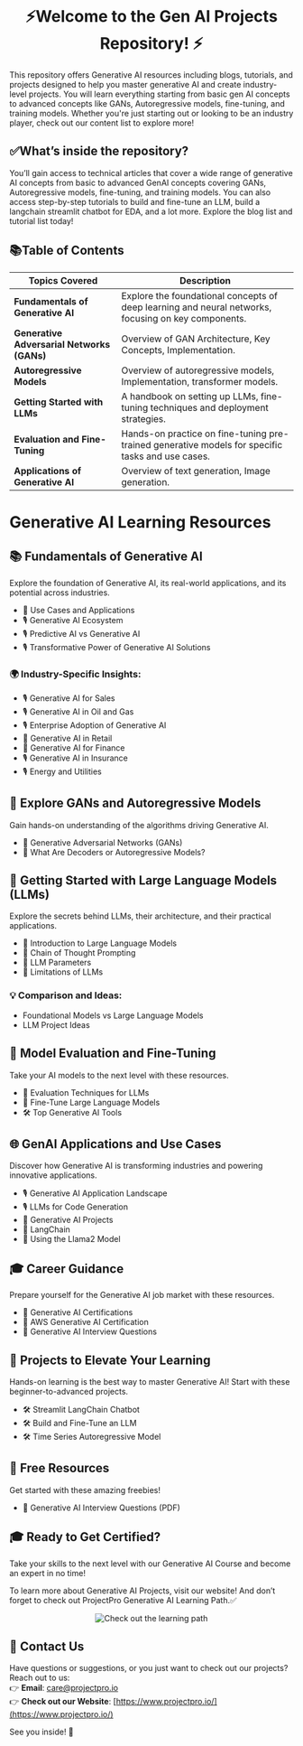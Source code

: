 # <div align="center">⚡Welcome to the Gen AI Projects Repository! ⚡</div>

This repository offers Generative AI resources including blogs, tutorials, and projects designed to help you master generative AI and create industry-level projects. You will learn everything starting from basic gen AI concepts to advanced concepts like GANs, Autoregressive models, fine-tuning, and training models. Whether you're just starting out or looking to be an industry player, check out our content list to explore more!

## ✅What’s inside the repository?  
You’ll gain access to technical articles that cover a wide range of generative AI concepts from basic to advanced GenAI concepts covering GANs, Autoregressive models, fine-tuning, and training models. You can also access step-by-step tutorials to build and fine-tune an LLM, build a langchain streamlit chatbot for EDA, and a lot more. Explore the blog list and tutorial list today! 

## 📚Table of Contents

| Topics Covered                        | Description                                                                                       |
|---------------------------------------|---------------------------------------------------------------------------------------------------|
| **Fundamentals of Generative AI**     | Explore the foundational concepts of deep learning and neural networks, focusing on key components.|
| **Generative Adversarial Networks (GANs)** | Overview of GAN Architecture, Key Concepts, Implementation.                                         |
| **Autoregressive Models**             | Overview of autoregressive models, Implementation, transformer models.                             |
| **Getting Started with LLMs**         | A handbook on setting up LLMs, fine-tuning techniques and deployment strategies.                   |
| **Evaluation and Fine-Tuning**        | Hands-on practice on fine-tuning pre-trained generative models for specific tasks and use cases.                 |
| **Applications of Generative AI**     | Overview of text generation, Image generation.                                                     |

# Generative AI Learning Resources
## 📚 Fundamentals of Generative AI
Explore the foundation of Generative AI, its real-world applications, and its potential across industries.

- 📝 Use Cases and Applications
- 🎙️ Generative AI Ecosystem
- 🎙️ Predictive AI vs Generative AI
- 🎙️ Transformative Power of Generative AI Solutions

### 🌍 Industry-Specific Insights:
- 🎙️ Generative AI for Sales
- 🎙️ Generative AI in Oil and Gas
- 🎙️ Enterprise Adoption of Generative AI
- 📝 Generative AI in Retail
- 📝 Generative AI for Finance
- 🎙️ Generative AI in Insurance
- 🎙️ Energy and Utilities

## 🤖 Explore GANs and Autoregressive Models
Gain hands-on understanding of the algorithms driving Generative AI.

- 📝 Generative Adversarial Networks (GANs)
- 📝 What Are Decoders or Autoregressive Models?

## 🧠 Getting Started with Large Language Models (LLMs)
Explore the secrets behind LLMs, their architecture, and their practical applications.

- 📝 Introduction to Large Language Models
- 📝 Chain of Thought Prompting
- 📝 LLM Parameters
- 📝 Limitations of LLMs

### 💡 Comparison and Ideas:
- Foundational Models vs Large Language Models
- LLM Project Ideas

## 🔧 Model Evaluation and Fine-Tuning
Take your AI models to the next level with these resources.

- 📝 Evaluation Techniques for LLMs
- 📝 Fine-Tune Large Language Models
- 🛠️ Top Generative AI Tools

## 🌐 GenAI Applications and Use Cases
Discover how Generative AI is transforming industries and powering innovative applications.

- 🎙️ Generative AI Application Landscape
- 🎙️ LLMs for Code Generation
- 📝 Generative AI Projects
- 📝 LangChain
- 📝 Using the Llama2 Model

## 🎓 Career Guidance
Prepare yourself for the Generative AI job market with these resources.

- 📝 Generative AI Certifications
- 📝 AWS Generative AI Certification
- 📝 Generative AI Interview Questions

## 🚀 Projects to Elevate Your Learning
Hands-on learning is the best way to master Generative AI! Start with these beginner-to-advanced projects.

- 🛠️ Streamlit LangChain Chatbot
- 🛠️ Build and Fine-Tune an LLM
- 🛠️ Time Series Autoregressive Model

## 🎁 Free Resources
Get started with these amazing freebies!

- 📄 Generative AI Interview Questions (PDF)

## 🎓 Ready to Get Certified?
Take your skills to the next level with our Generative AI Course and become an expert in no time!

To learn more about Generative AI Projects, visit our website! And don’t forget to check out ProjectPro Generative AI Learning Path.✅

<p align="center">
  <a href="https://www.projectpro.io/learning-paths/generative-ai-learning-path" target="_blank" style="text-decoration: none;">
    <img src="https://img.shields.io/badge/Check%20out%20the%20learning%20path-28a745?style=for-the-badge&logo=none&logoColor=white" alt="Check out the learning path">
  </a>
</p>

## 💬 Contact Us  
Have questions or suggestions, or you just want to check out our projects? Reach out to us:  
👉 **Email**: care@projectpro.io  
👉 **Check out our Website**: [https://www.projectpro.io/](https://www.projectpro.io/)  

See you inside! 👋

